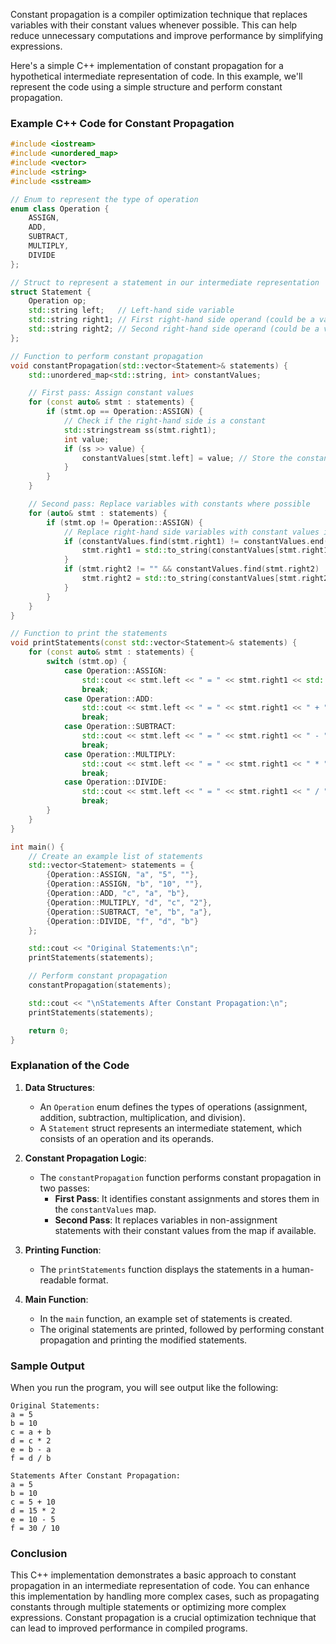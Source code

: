 Constant propagation is a compiler optimization technique that replaces variables with their constant values whenever possible. This can help reduce unnecessary computations and improve performance by simplifying expressions.

Here's a simple C++ implementation of constant propagation for a hypothetical intermediate representation of code. In this example, we'll represent the code using a simple structure and perform constant propagation.

### Example C++ Code for Constant Propagation

```cpp
#include <iostream>
#include <unordered_map>
#include <vector>
#include <string>
#include <sstream>

// Enum to represent the type of operation
enum class Operation {
    ASSIGN,
    ADD,
    SUBTRACT,
    MULTIPLY,
    DIVIDE
};

// Struct to represent a statement in our intermediate representation
struct Statement {
    Operation op;
    std::string left;   // Left-hand side variable
    std::string right1; // First right-hand side operand (could be a variable or constant)
    std::string right2; // Second right-hand side operand (could be a variable or constant, empty for ASSIGN)
};

// Function to perform constant propagation
void constantPropagation(std::vector<Statement>& statements) {
    std::unordered_map<std::string, int> constantValues;

    // First pass: Assign constant values
    for (const auto& stmt : statements) {
        if (stmt.op == Operation::ASSIGN) {
            // Check if the right-hand side is a constant
            std::stringstream ss(stmt.right1);
            int value;
            if (ss >> value) {
                constantValues[stmt.left] = value; // Store the constant value
            }
        }
    }

    // Second pass: Replace variables with constants where possible
    for (auto& stmt : statements) {
        if (stmt.op != Operation::ASSIGN) {
            // Replace right-hand side variables with constant values if available
            if (constantValues.find(stmt.right1) != constantValues.end()) {
                stmt.right1 = std::to_string(constantValues[stmt.right1]);
            }
            if (stmt.right2 != "" && constantValues.find(stmt.right2) != constantValues.end()) {
                stmt.right2 = std::to_string(constantValues[stmt.right2]);
            }
        }
    }
}

// Function to print the statements
void printStatements(const std::vector<Statement>& statements) {
    for (const auto& stmt : statements) {
        switch (stmt.op) {
            case Operation::ASSIGN:
                std::cout << stmt.left << " = " << stmt.right1 << std::endl;
                break;
            case Operation::ADD:
                std::cout << stmt.left << " = " << stmt.right1 << " + " << stmt.right2 << std::endl;
                break;
            case Operation::SUBTRACT:
                std::cout << stmt.left << " = " << stmt.right1 << " - " << stmt.right2 << std::endl;
                break;
            case Operation::MULTIPLY:
                std::cout << stmt.left << " = " << stmt.right1 << " * " << stmt.right2 << std::endl;
                break;
            case Operation::DIVIDE:
                std::cout << stmt.left << " = " << stmt.right1 << " / " << stmt.right2 << std::endl;
                break;
        }
    }
}

int main() {
    // Create an example list of statements
    std::vector<Statement> statements = {
        {Operation::ASSIGN, "a", "5", ""},
        {Operation::ASSIGN, "b", "10", ""},
        {Operation::ADD, "c", "a", "b"},
        {Operation::MULTIPLY, "d", "c", "2"},
        {Operation::SUBTRACT, "e", "b", "a"},
        {Operation::DIVIDE, "f", "d", "b"}
    };

    std::cout << "Original Statements:\n";
    printStatements(statements);

    // Perform constant propagation
    constantPropagation(statements);

    std::cout << "\nStatements After Constant Propagation:\n";
    printStatements(statements);

    return 0;
}
```

### Explanation of the Code

1. **Data Structures**:
   - An `Operation` enum defines the types of operations (assignment, addition, subtraction, multiplication, and division).
   - A `Statement` struct represents an intermediate statement, which consists of an operation and its operands.

2. **Constant Propagation Logic**:
   - The `constantPropagation` function performs constant propagation in two passes:
     - **First Pass**: It identifies constant assignments and stores them in the `constantValues` map.
     - **Second Pass**: It replaces variables in non-assignment statements with their constant values from the map if available.

3. **Printing Function**:
   - The `printStatements` function displays the statements in a human-readable format.

4. **Main Function**:
   - In the `main` function, an example set of statements is created.
   - The original statements are printed, followed by performing constant propagation and printing the modified statements.

### Sample Output

When you run the program, you will see output like the following:

```
Original Statements:
a = 5
b = 10
c = a + b
d = c * 2
e = b - a
f = d / b

Statements After Constant Propagation:
a = 5
b = 10
c = 5 + 10
d = 15 * 2
e = 10 - 5
f = 30 / 10
```

### Conclusion

This C++ implementation demonstrates a basic approach to constant propagation in an intermediate representation of code. You can enhance this implementation by handling more complex cases, such as propagating constants through multiple statements or optimizing more complex expressions. Constant propagation is a crucial optimization technique that can lead to improved performance in compiled programs.
